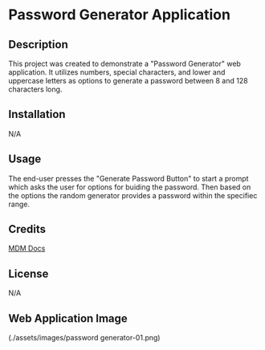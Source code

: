 # Password Generator Application

## Description
This project was created to demonstrate a "Password Generator" web application. It utilizes numbers, special characters, and lower and uppercase letters as options to generate a password between 8 and 128 characters long.

## Installation
N/A

## Usage
The end-user presses the "Generate Password Button" to start a prompt which asks the user for options for buiding the password. Then based on the options the random generator provides a password within the specifiec range.

## Credits
<a href="https://developer.mozilla.org/en-us/" target="_blank">MDM Docs</a>

## License
N/A

## Web Application Image
(./assets/images/password generator-01.png)